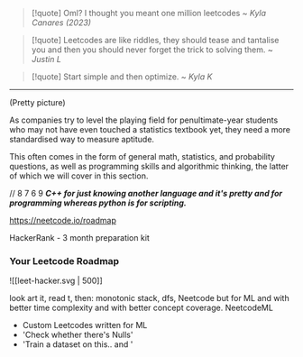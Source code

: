 > [!quote] Oml? I thought you meant one million leetcodes ~ *Kyla Canares (2023)*

> [!quote] Leetcodes are like riddles, they should tease and tantalise you and then you should never forget the trick to solving them. ~ *Justin L*

> [!quote] Start simple and then optimize. ~ *Kyla K*

---

(Pretty picture)

As companies try to level the playing field for penultimate-year students who may not have even touched a statistics textbook yet, they need a more standardised way to measure aptitude. 

This often comes in the form of general math, statistics, and probability questions, as well as programming skills and algorithmic thinking, the latter of which we will cover in this section. 

// 8 7 6 9
***C++ for just knowing another language and it's pretty and for programming whereas python is for scripting.*** 

https://neetcode.io/roadmap

HackerRank - 3 month preparation kit
### Your Leetcode Roadmap

![[leet-hacker.svg | 500]]


look art it, read t, then: monotonic stack, dfs, 
Neetcode but for ML and with better time complexity and with better concept coverage. 
NeetcodeML 
- Custom Leetcodes written for ML
- 'Check whether there's Nulls'
- 'Train a dataset on this.. and '
